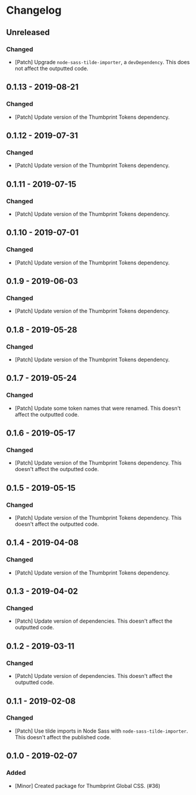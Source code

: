 # Changelog

## Unreleased

### Changed

-   [Patch] Upgrade `node-sass-tilde-importer`, a `devDependency`. This does not affect the outputted code.

## 0.1.13 - 2019-08-21

### Changed

-   [Patch] Update version of the Thumbprint Tokens dependency.

## 0.1.12 - 2019-07-31

### Changed

-   [Patch] Update version of the Thumbprint Tokens dependency.

## 0.1.11 - 2019-07-15

### Changed

-   [Patch] Update version of the Thumbprint Tokens dependency.

## 0.1.10 - 2019-07-01

### Changed

-   [Patch] Update version of the Thumbprint Tokens dependency.

## 0.1.9 - 2019-06-03

### Changed

-   [Patch] Update version of the Thumbprint Tokens dependency.

## 0.1.8 - 2019-05-28

### Changed

-   [Patch] Update version of the Thumbprint Tokens dependency.

## 0.1.7 - 2019-05-24

### Changed

-   [Patch] Update some token names that were renamed. This doesn't affect the outputted code.

## 0.1.6 - 2019-05-17

### Changed

-   [Patch] Update version of the Thumbprint Tokens dependency. This doesn't affect the outputted code.

## 0.1.5 - 2019-05-15

### Changed

-   [Patch] Update version of the Thumbprint Tokens dependency. This doesn't affect the outputted code.

## 0.1.4 - 2019-04-08

### Changed

-   [Patch] Update version of the Thumbprint Tokens dependency.

## 0.1.3 - 2019-04-02

### Changed

-   [Patch] Update version of dependencies. This doesn't affect the outputted code.

## 0.1.2 - 2019-03-11

### Changed

-   [Patch] Update version of dependencies. This doesn't affect the outputted code.

## 0.1.1 - 2019-02-08

### Changed

-   [Patch] Use tilde imports in Node Sass with `node-sass-tilde-importer`. This doesn't affect the published code.

## 0.1.0 - 2019-02-07

### Added

-   [Minor] Created package for Thumbprint Global CSS. (#36)

